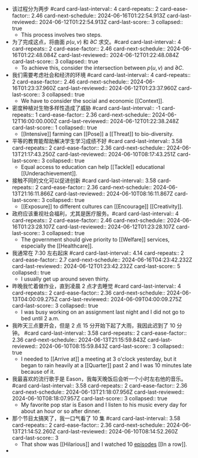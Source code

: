 - 该过程分为两步 #card
  card-last-interval:: 4
  card-repeats:: 2
  card-ease-factor:: 2.46
  card-next-schedule:: 2024-06-16T01:22:54.913Z
  card-last-reviewed:: 2024-06-12T01:22:54.913Z
  card-last-score:: 3
  collapsed:: true
	- This process involves two steps.
- 为了完成这点，将曲面 $p(u,v)$ 和 $\partial C$ 求交。#card
  card-last-interval:: 4
  card-repeats:: 2
  card-ease-factor:: 2.46
  card-next-schedule:: 2024-06-16T01:22:48.084Z
  card-last-reviewed:: 2024-06-12T01:22:48.084Z
  card-last-score:: 3
  collapsed:: true
	- To achieve this, consider the intersection between $p(u,v)$ and $\partial C$.
- 我们需要考虑社会和经济的环境 #card
  card-last-interval:: 4
  card-repeats:: 2
  card-ease-factor:: 2.46
  card-next-schedule:: 2024-06-16T01:23:37.960Z
  card-last-reviewed:: 2024-06-12T01:23:37.960Z
  card-last-score:: 3
  collapsed:: true
	- We have to consider the social and economic [[Context]].
- 密度种植对生物多样性造成了威胁 #card
  card-last-interval:: -1
  card-repeats:: 1
  card-ease-factor:: 2.36
  card-next-schedule:: 2024-06-12T16:00:00.000Z
  card-last-reviewed:: 2024-06-12T01:22:38.248Z
  card-last-score:: 1
  collapsed:: true
	- [[Intensive]] farming can [[Pose]] a [[Threat]] to bio-diversity.
- 平等的教育能帮助解决学生学习成绩不好 #card
  card-last-interval:: 3.58
  card-repeats:: 2
  card-ease-factor:: 2.36
  card-next-schedule:: 2024-06-13T21:17:43.250Z
  card-last-reviewed:: 2024-06-10T08:17:43.251Z
  card-last-score:: 3
  collapsed:: true
	- Equal access to education can help [[Tackle]] educational [[Underachievement]].
- 接触不同的文化可以促进创新 #card
  card-last-interval:: 3.58
  card-repeats:: 2
  card-ease-factor:: 2.36
  card-next-schedule:: 2024-06-13T21:16:11.866Z
  card-last-reviewed:: 2024-06-10T08:16:11.867Z
  card-last-score:: 3
  collapsed:: true
	- [[Exposure]] to different cultures can [[Encourage]] [[Creativity]].
- 政府应该重视社会福利，尤其是医疗服务。#card
  card-last-interval:: 4
  card-repeats:: 2
  card-ease-factor:: 2.46
  card-next-schedule:: 2024-06-16T01:23:28.107Z
  card-last-reviewed:: 2024-06-12T01:23:28.107Z
  card-last-score:: 3
  collapsed:: true
	- The government should give priority to [[Welfare]] services, especially the [[Healthcare]].
- 我通常在 7:30 左右起床 #card
  card-last-interval:: 4.14
  card-repeats:: 2
  card-ease-factor:: 2.7
  card-next-schedule:: 2024-06-16T04:23:42.232Z
  card-last-reviewed:: 2024-06-12T01:23:42.232Z
  card-last-score:: 5
  collapsed:: true
	- I usually get up around seven thirty.
- 昨晚我忙着做作业，直到凌晨 2 点才去睡觉 #card
  card-last-interval:: 4
  card-repeats:: 2
  card-ease-factor:: 2.36
  card-next-schedule:: 2024-06-13T04:00:09.275Z
  card-last-reviewed:: 2024-06-09T04:00:09.275Z
  card-last-score:: 3
  collapsed:: true
	- I was busy working on an assignment last night and I did not go to bed until 2 a.m.
- 我昨天三点要开会，但是 2 点 15 分开始下起了大雨，我因此迟到了 10 分钟。 #card
  card-last-interval:: 3.58
  card-repeats:: 2
  card-ease-factor:: 2.36
  card-next-schedule:: 2024-06-13T21:15:59.843Z
  card-last-reviewed:: 2024-06-10T08:15:59.843Z
  card-last-score:: 3
  collapsed:: true
	- I needed to [[Arrive at]] a meeting at 3 o'clock yesterday, but it began to rain heavily at a [[Quarter]] past 2 and I was 10 minutes late because of it.
- 我最喜欢的流行歌手是 Eason，我每天晚饭后会听一个小时左右他的音乐。 #card
  card-last-interval:: 3.58
  card-repeats:: 2
  card-ease-factor:: 2.36
  card-next-schedule:: 2024-06-13T21:18:07.956Z
  card-last-reviewed:: 2024-06-10T08:18:07.957Z
  card-last-score:: 3
  collapsed:: true
	- My favorite pop star is Eason and I listen to his music every day for about an hour or so after dinner.
- 那个节目太搞笑了，我一口气看了 10 集 #card
  card-last-interval:: 3.58
  card-repeats:: 2
  card-ease-factor:: 2.36
  card-next-schedule:: 2024-06-13T21:14:52.260Z
  card-last-reviewed:: 2024-06-10T08:14:52.260Z
  card-last-score:: 3
	- That show was [[Hilarious]] and I watched 10 [episodes]([[Episode]]) [[In a row]].
-